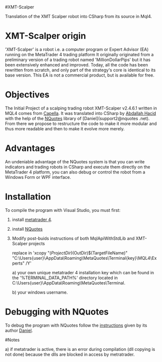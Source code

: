#XMT-Scalper

Translation of the XMT Scalper robot into CSharp from its source in Mql4.

# XMT-Scalper origin

'XMT-Scalper' is a robot i.e. a computer program or Expert Advisor (EA) running on the MetaTrader 4 trading platform
It originally originated from a preliminary version of a trading robot named 'MillionDollarPips' but it has been extensively enhanced and improved.
Today, all the code has been rewritten from scratch, and only part of the strategy's core is identical to its base version.
This EA is not a commercial product, but is available for free.

# Objectives

The Initial Project of a scalping trading robot XMT-Scalper v2.4.6.1 written in MQL4 comes from [Capella](http://www.worldwide-invest.org).
It was translated into CSharp by [Abdallah Hacid](ab.hacid@gmail.com) with the help of the [NQuotes](http://www.nquotes.net/) library of [Daniel](support2@nquotes .net).
From there we propose to restructure the code to make it more modular and thus more readable and then to make it evolve more
merely.

# Advantages
An undeniable advantage of the NQuotes system is that you can write indicators and trading robots in CSharp and execute them directly
on the MetaTrader 4 platform, you can also debug or control the robot from a Windows Form or WPF interface.

# Installation

To compile the program with Visual Studio, you must first:

1) install [metatrader 4](http://www.metatrader4.com/).

2) install [NQuotes](http://www.nquotes.net/installation)

3) Modify post-buids instructions of both MqlApiWithStdLib and XMT-Scalper projects
  
   replace in 'xcopy "$(ProjectDir)$(OutDir)$(TargetFileName)" "C:\Users\{user}\AppData\Roaming\MetaQuotes\Terminal\{key}\MQL4\Experts" /Y'

   a) your own unique metatrader 4 installation key which can be found in the '%TERMINAL_DATA_PATH%' directory located in
   C:\Users\{user}\AppData\Roaming\MetaQuotes\Terminal\.
  
   b) your windows username.

# Debugging with NQuotes

   To debug the program with NQuotes follow the [instructions](http://www.nquotes.net/expert-creation-tutorial) given by its author [Daniel](support2@nquotes.net ).

#Notes
  
   a) if metatrader is active, there is an error during compilation (dll copying is not done) because the dlls are blocked in access by metratrader.

